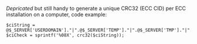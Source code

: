 *Depricated* but still handy to generate a unique CRC32 (ECC CID) per ECC installation on a computer, code example:

    $ciString = @$_SERVER['USERDOMAIN']."|".@$_SERVER['TEMP']."|".@$_SERVER['TMP']."|".@$_SERVER['APPDATA']."|".@$_SERVER['COMPUTERNAME']."|".@$_SERVER['HOMEPATH'];
    $ciCheck = sprintf('%08X', crc32($ciString));
